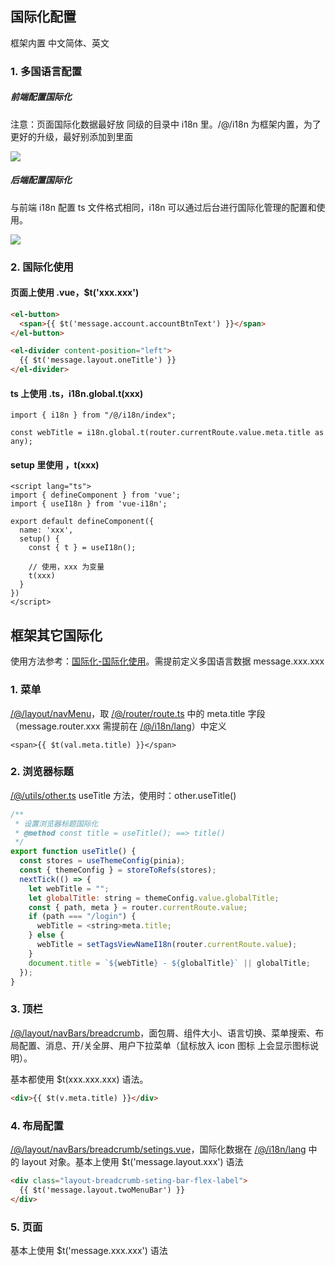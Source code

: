## 国际化配置
框架内置 中文简体、英文

### 1. 多国语言配置
##### 前端配置国际化
注意：页面国际化数据最好放 同级的目录中 i18n 里。/@/i18n 为框架内置，为了更好的升级，最好别添加到里面

![](https://minio.pigx.top/oss/202304/1681629726.png)

##### 后端配置国际化
与前端 i18n 配置 ts 文件格式相同，i18n 可以通过后台进行国际化管理的配置和使用。

![](https://minio.pigx.top/oss/202304/1682143507.png)

### 2. 国际化使用
#### 页面上使用 .vue，$t('xxx.xxx')
```html
<el-button>
  <span>{{ $t('message.account.accountBtnText') }}</span>
</el-button>

<el-divider content-position="left">
  {{ $t('message.layout.oneTitle') }}
</el-divider>
```

#### ts 上使用 .ts，i18n.global.t(xxx)
```plain
import { i18n } from "/@/i18n/index";

const webTitle = i18n.global.t(router.currentRoute.value.meta.title as any);
```

#### setup 里使用 ，t(xxx)
```plain
<script lang="ts">
import { defineComponent } from 'vue';
import { useI18n } from 'vue-i18n';

export default defineComponent({
  name: 'xxx',
  setup() {
    const { t } = useI18n();

    // 使用，xxx 为变量
    t(xxx)
  }
})
</script>
```

## 框架其它国际化
使用方法参考：[国际化-国际化使用](/config/i18n/#_4-%E5%9B%BD%E9%99%85%E5%8C%96%E4%BD%BF%E7%94%A8)。需提前定义多国语言数据 message.xxx.xxx

### 1. 菜单
[/@/layout/navMenu](#/src/layout/navMenu)，取 [/@/router/route.ts](#/src/router/route.ts) 中的 meta.title 字段（message.router.xxx 需提前在 [/@/i18n/lang](#/src/i18n/lang)）中定义

```vue
<span>{{ $t(val.meta.title) }}</span>
```

### 2. 浏览器标题
[/@/utils/other.ts](#/src/utils/other.ts#L28) useTitle 方法，使用时：other.useTitle()

```javascript
/**
 * 设置浏览器标题国际化
 * @method const title = useTitle(); ==> title()
 */
export function useTitle() {
  const stores = useThemeConfig(pinia);
  const { themeConfig } = storeToRefs(stores);
  nextTick(() => {
    let webTitle = "";
    let globalTitle: string = themeConfig.value.globalTitle;
    const { path, meta } = router.currentRoute.value;
    if (path === "/login") {
      webTitle = <string>meta.title;
    } else {
      webTitle = setTagsViewNameI18n(router.currentRoute.value);
    }
    document.title = `${webTitle} - ${globalTitle}` || globalTitle;
  });
}
```

### 3. 顶栏
[/@/layout/navBars/breadcrumb](#/src/layout/navBars/breadcrumb)，面包屑、组件大小、语言切换、菜单搜索、布局配置、消息、开/关全屏、用户下拉菜单（鼠标放入 icon 图标 上会显示图标说明）。

基本都使用 $t(xxx.xxx.xxx) 语法。

```html
<div>{{ $t(v.meta.title) }}</div>
```

### 4. 布局配置
[/@/layout/navBars/breadcrumb/setings.vue](#/src/layout/navBars/breadcrumb/setings.vue)，国际化数据在 [/@/i18n/lang](#/src/i18n/lang) 中的 layout 对象。基本上使用 $t('message.layout.xxx') 语法

```html
<div class="layout-breadcrumb-seting-bar-flex-label">
  {{ $t('message.layout.twoMenuBar') }}
</div>
```

### 5. 页面
基本上使用 $t('message.xxx.xxx') 语法

